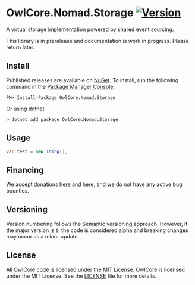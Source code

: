 # OwlCore.Nomad.Storage [![Version](https://img.shields.io/nuget/v/OwlCore.Nomad.Storage.svg)](https://www.nuget.org/packages/OwlCore.Nomad.Storage)

A virtual storage implementation powered by shared event sourcing.

This library is in prerelease and documentation is work in progress. Please return later.

## Install

Published releases are available on [NuGet](https://www.nuget.org/packages/OwlCore.Nomad.Storage). To install, run the following command in the [Package Manager Console](https://docs.nuget.org/docs/start-here/using-the-package-manager-console).

    PM> Install-Package OwlCore.Nomad.Storage
    
Or using [dotnet](https://docs.microsoft.com/en-us/dotnet/core/tools/dotnet)

    > dotnet add package OwlCore.Nomad.Storage

## Usage

```cs
var test = new Thing();
```

## Financing

We accept donations [here](https://github.com/sponsors/Arlodotexe) and [here](https://www.patreon.com/arlodotexe), and we do not have any active bug bounties.

## Versioning

Version numbering follows the Semantic versioning approach. However, if the major version is `0`, the code is considered alpha and breaking changes may occur as a minor update.

## License

All OwlCore code is licensed under the MIT License. OwlCore is licensed under the MIT License. See the [LICENSE](./src/LICENSE.txt) file for more details.
